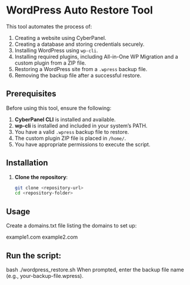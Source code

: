 # WordPress Auto Restore Tool

This tool automates the process of:

1. Creating a website using CyberPanel.
2. Creating a database and storing credentials securely.
3. Installing WordPress using `wp-cli`.
4. Installing required plugins, including All-in-One WP Migration and a custom plugin from a ZIP file.
5. Restoring a WordPress site from a `.wpress` backup file.
6. Removing the backup file after a successful restore.

## Prerequisites

Before using this tool, ensure the following:

1. **CyberPanel CLI** is installed and available.
2. **wp-cli** is installed and included in your system’s PATH.
3. You have a valid `.wpress` backup file to restore.
4. The custom plugin ZIP file is placed in `/home/`.
5. You have appropriate permissions to execute the script.

## Installation

1. **Clone the repository**:
   ```bash
   git clone <repository-url>
   cd <repository-folder>
## Usage
Create a domains.txt file listing the domains to set up:


example1.com
example2.com

## Run the script:

bash
./wordpress_restore.sh
When prompted, enter the backup file name (e.g., your-backup-file.wpress).

